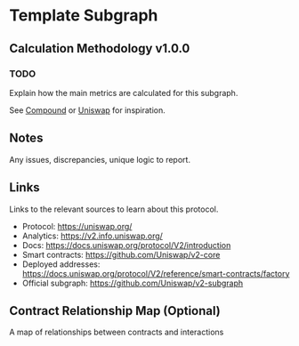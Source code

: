 # Template Subgraph

## Calculation Methodology v1.0.0

### TODO

Explain how the main metrics are calculated for this subgraph.

See [Compound](../compound-forks/protocols/compound-v2/README.md) or [Uniswap](../uniswap-forks/protocols/uniswap-v2/README.md) for inspiration.

## Notes

Any issues, discrepancies, unique logic to report.

## Links

Links to the relevant sources to learn about this protocol.

- Protocol: https://uniswap.org/
- Analytics: https://v2.info.uniswap.org/
- Docs: https://docs.uniswap.org/protocol/V2/introduction
- Smart contracts: https://github.com/Uniswap/v2-core
- Deployed addresses: https://docs.uniswap.org/protocol/V2/reference/smart-contracts/factory
- Official subgraph: https://github.com/Uniswap/v2-subgraph

## Contract Relationship Map (Optional)

A map of relationships between contracts and interactions
